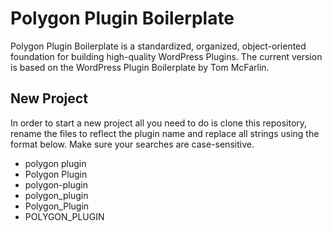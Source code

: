 # Polygon Plugin Boilerplate

Polygon Plugin Boilerplate is a standardized, organized, object-oriented foundation for building high-quality WordPress Plugins. The current version is based on the WordPress Plugin Boilerplate by Tom McFarlin.

## New Project

In order to start a new project all you need to do is clone this repository, rename the files to reflect the plugin name and replace all strings using the format below. Make sure your searches are case-sensitive.
- polygon plugin
- Polygon Plugin
- polygon-plugin
- polygon_plugin
- Polygon_Plugin
- POLYGON_PLUGIN
